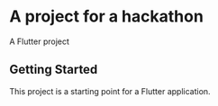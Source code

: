 # A project for a hackathon

A Flutter project

## Getting Started

This project is a starting point for a Flutter application.
